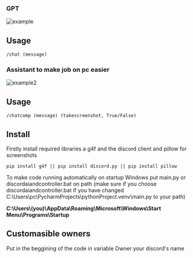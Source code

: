 ### GPT
![example](https://github.com/user-attachments/assets/c210d8b4-5011-4619-ab80-0b1e4660933f)
## Usage
`/chat (message)`
### Assistant to make job on pc easier
![example2](https://github.com/user-attachments/assets/e99ed856-1f3d-4340-9c2d-4e93eceebc98)
## Usage
`/chatcomp (message) (takescreenshot, True/False)`
## Install
Firstly install required libraries a g4f and the discord client and pillow for screenshots

`pip install g4f || pip install discord.py || pip install pillow`

To make code running automatically on startup Windows put main.py or discordaiandcontroller.bat on path (make sure if you choose discordaiandcontroller.bat if you have changed C:\Users\pc\PycharmProjects\pythonProject\.venv\main.py to your path) 

__C:\Users\\(you)\AppData\Roaming\Microsoft\Windows\Start Menu\Programs\Startup__

## Customasible owners
Put in the beggining of the code in variable Owner your discord's name
